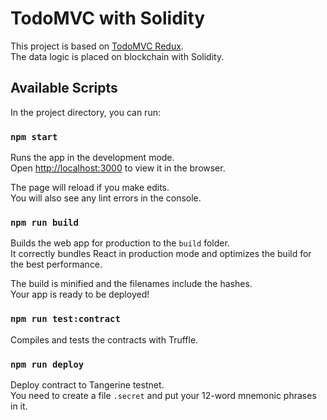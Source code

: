 # TodoMVC with Solidity

This project is based on [TodoMVC Redux](https://github.com/reduxjs/redux/tree/master/examples/todomvc).<br>
The data logic is placed on blockchain with Solidity.

## Available Scripts

In the project directory, you can run:

### `npm start`

Runs the app in the development mode.<br>
Open [http://localhost:3000](http://localhost:3000) to view it in the browser.

The page will reload if you make edits.<br>
You will also see any lint errors in the console.

### `npm run build`

Builds the web app for production to the `build` folder.<br>
It correctly bundles React in production mode and optimizes the build for the best performance.

The build is minified and the filenames include the hashes.<br>
Your app is ready to be deployed!

### `npm run test:contract`

Compiles and tests the contracts with Truffle.

### `npm run deploy`

Deploy contract to Tangerine testnet.<br>
You need to create a file `.secret` and put your 12-word mnemonic phrases in it.
